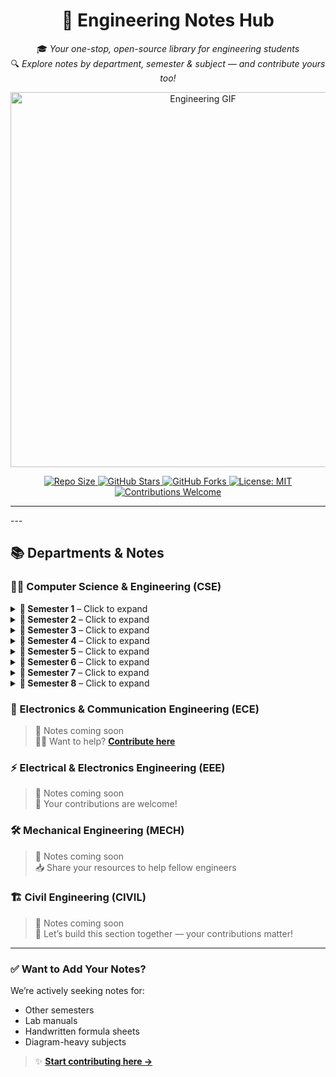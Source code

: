 <h1 align="center">📘 <strong>Engineering Notes Hub</strong></h1>

<p align="center">
  🎓 <em>Your one-stop, open-source library for engineering students</em> <br/>
  🔍 <em>Explore notes by department, semester & subject — and contribute yours too!</em>
</p>

<p align="center">
  <img src="https://media1.tenor.com/m/YgSo7zDb93UAAAAC/engineering-engineer.gif" alt="Engineering GIF" width="600"/>
</p>

<p align="center">
  <a href="https://github.com/Kash1444/Engineering-Notes-Hub">
    <img src="https://img.shields.io/github/repo-size/Kash1444/Engineering-Notes-Hub?color=blue" alt="Repo Size"/>
  </a>
  <a href="https://github.com/Kash1444/Engineering-Notes-Hub/stargazers">
    <img src="https://img.shields.io/github/stars/Kash1444/Engineering-Notes-Hub?style=social" alt="GitHub Stars"/>
  </a>
  <a href="https://github.com/Kash1444/Engineering-Notes-Hub/network/members">
    <img src="https://img.shields.io/github/forks/Kash1444/Engineering-Notes-Hub?style=social" alt="GitHub Forks"/>
  </a>
  <a href="https://github.com/Kash1444/Engineering-Notes-Hub/blob/main/LICENSE">
    <img src="https://img.shields.io/github/license/Kash1444/Engineering-Notes-Hub" alt="License: MIT"/>
  </a>
  <a href="https://github.com/Kash1444/Engineering-Notes-Hub/issues">
    <img src="https://img.shields.io/badge/contributions-welcome-brightgreen" alt="Contributions Welcome"/>
  </a>
</p>

<hr/>
---

## 📚 Departments & Notes

### 👨‍💻 Computer Science & Engineering (CSE)
<details>
<summary><strong>📂 Semester 1</strong> – Click to expand</summary>

> ✅ Fully Available  
> 📥 Easily downloadable notes for each subject

- 💻 [Computer Science](https://github.com/Kash1444/Engineering-Notes-Hub/tree/2e023ff1fdc93b5e911a0dcf9e98863769474535/CSE/SEM1/Computer%20science)
- ⚗️ [Chemistry](https://github.com/Kash1444/Engineering-Notes-Hub/tree/2e023ff1fdc93b5e911a0dcf9e98863769474535/CSE/SEM1/chemistry)
- 🧲 [Physics](https://github.com/Kash1444/Engineering-Notes-Hub/tree/2e023ff1fdc93b5e911a0dcf9e98863769474535/CSE/SEM1/Physics)
- ➗ [Mathematics](https://github.com/Kash1444/Engineering-Notes-Hub/tree/2e023ff1fdc93b5e911a0dcf9e98863769474535/CSE/SEM1/Maths)
- 📝 [English](https://github.com/Kash1444/Engineering-Notes-Hub/tree/2e023ff1fdc93b5e911a0dcf9e98863769474535/CSE/SEM1/English)
- 🗣️ [Tamil](https://github.com/Kash1444/Engineering-Notes-Hub/tree/2e023ff1fdc93b5e911a0dcf9e98863769474535/CSE/SEM1/Tamil)


</details>
<details>
<summary><strong>📂 Semester 2</strong> – Click to expand</summary>

> ✅ Fully Available  
> 📥 Easily downloadable notes for each subject

- 📐 [DSC (Data Structures and C Programming)](https://github.com/Kash1444/Engineering-Notes-Hub/tree/2e023ff1fdc93b5e911a0dcf9e98863769474535/CSE/sem2/DSC)
- ⚡ [EEE (Electrical and Electronics Engineering)](https://github.com/Kash1444/Engineering-Notes-Hub/tree/2e023ff1fdc93b5e911a0dcf9e98863769474535/CSE/sem2/EEE)
- 📏 [EG (Engineering Graphics)](https://github.com/Kash1444/Engineering-Notes-Hub/tree/2e023ff1fdc93b5e911a0dcf9e98863769474535/CSE/sem2/EG)
- ➗ [Mathematics](https://github.com/Kash1444/Engineering-Notes-Hub/tree/2e023ff1fdc93b5e911a0dcf9e98863769474535/CSE/sem2/MATH)
- 📝 [ENG (English)](https://github.com/Kash1444/Engineering-Notes-Hub/tree/2e023ff1fdc93b5e911a0dcf9e98863769474535/CSE/sem2/ENG)
- 🌍 [TAMIL (Tamil Language)](https://github.com/Kash1444/Engineering-Notes-Hub/tree/2e023ff1fdc93b5e911a0dcf9e98863769474535/CSE/sem2/TAMIL)


</details>
<details>
<summary><strong>📂 Semester 3</strong> – Click to expand</summary>

> ✅ Fully Available  
> 📥 Easily downloadable notes for each subject

- 🧮 [DAA (Design and Analysis of Algorithms)](https://github.com/Kash1444/Engineering-Notes-Hub/tree/c941a2af632ec0e4b7ec9be4d9aee61246d7b20e/CSE/sem3/DAA)
- 🗄️ [DBMS (Database Management Systems)](https://github.com/Kash1444/Engineering-Notes-Hub/tree/c941a2af632ec0e4b7ec9be4d9aee61246d7b20e/CSE/sem3/DBMS)
- 📊 [DPSD (Discrete Probability & Statistical Data)](https://github.com/Kash1444/Engineering-Notes-Hub/tree/c941a2af632ec0e4b7ec9be4d9aee61246d7b20e/CSE/sem3/DPSD)
- ➗ [Mathematics](https://github.com/Kash1444/Engineering-Notes-Hub/tree/c941a2af632ec0e4b7ec9be4d9aee61246d7b20e/CSE/sem3/Maths)
- 👨‍💻 [OOP (Object-Oriented Programming)](https://github.com/Kash1444/Engineering-Notes-Hub/tree/c941a2af632ec0e4b7ec9be4d9aee61246d7b20e/CSE/sem3/OOP)
- 🌐 [UHVE (Universal Human Values & Ethics)](https://github.com/Kash1444/Engineering-Notes-Hub/tree/c941a2af632ec0e4b7ec9be4d9aee61246d7b20e/CSE/sem3/UHVE)

</details>

<details>
<summary><strong>📂 Semester 4</strong> – Click to expand</summary>

> ✅ Fully Available  
> 📥 Easily downloadable notes for each subject

- 🤖 [Artificial Intelligence](https://github.com/Kash1444/Engineering-Notes-Hub/tree/main/CSE/Artificial%20Intelligence)
- 🖥️ [Computer Architecture](https://github.com/Kash1444/Engineering-Notes-Hub/tree/main/CSE/Computer%20Architecture)
- 🔢 [Linear Algebra](https://github.com/Kash1444/Engineering-Notes-Hub/tree/main/CSE/Linear%20Algebra)
- 💾 [Operating System](https://github.com/Kash1444/Engineering-Notes-Hub/tree/main/CSE/Operating%20System)
- 🧑‍💻 [Software Engineering](https://github.com/Kash1444/Engineering-Notes-Hub/tree/main/CSE/Software%20Engineering)
- 🧠 [Theory of Computation](https://github.com/Kash1444/Engineering-Notes-Hub/tree/main/CSE/Theory%20Of%20Computation)

</details>

<details>
<summary><strong>📂 Semester 5</strong> – Click to expand</summary>

> 🚧 _Notes cooking..._

</details>

<details>
<summary><strong>📂 Semester 6</strong> – Click to expand</summary>

> 🚧 _Notes in progress — stay tuned!_

</details>

<details>
<summary><strong>📂 Semester 7</strong> – Click to expand</summary>

> 🚧 _Notes in progress — stay tuned!_

</details>
<details>
<summary><strong>📂 Semester 8</strong> – Click to expand</summary>

> 🚧 _Notes in progress — stay tuned!_

</details>

### 📡 Electronics & Communication Engineering (ECE)

> 📝 Notes coming soon  
> 🙋‍♂️ Want to help? [**Contribute here**](CONTRIBUTING.md)

### ⚡ Electrical & Electronics Engineering (EEE)

> 📝 Notes coming soon  
> 🙌 Your contributions are welcome!

### 🛠️ Mechanical Engineering (MECH)

> 📝 Notes coming soon  
> 📥 Share your resources to help fellow engineers

### 🏗️ Civil Engineering (CIVIL)

> 📝 Notes coming soon  
> 🚧 Let’s build this section together — your contributions matter!

---

### ✅ Want to Add Your Notes?

We’re actively seeking notes for:
- Other semesters
- Lab manuals
- Handwritten formula sheets
- Diagram-heavy subjects

> ✨ **[Start contributing here →](CONTRIBUTING.md)**
